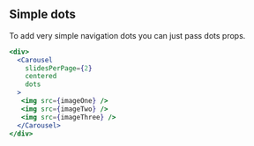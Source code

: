 ## Simple dots
To add very simple navigation dots you can just pass dots props.

```jsx render
<div>
  <Carousel
    slidesPerPage={2}
    centered
    dots
  >
   <img src={imageOne} />
   <img src={imageTwo} />
   <img src={imageThree} />
  </Carousel>
</div>
```
